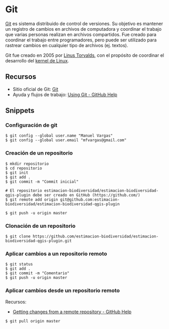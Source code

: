 # Git
[Git](https://git-scm.com/) es sistema distribuido de control de versiones. Su objetivo es mantener un registro de cambios en archivos de computadora y coordinar el trabajo que varias personas realizan en archivos compartidos. Fue creado para coordinar el trabajo entre programadores, pero puede ser utilizado para rastrear cambios en cualquier tipo de archivos (ej. textos).

Git fue creado en 2005 por [Linus Torvalds](https://en.wikipedia.org/wiki/Linus_Torvalds), con el propósito de coordinar el desarrollo del [kernel de Linux](https://en.wikipedia.org/wiki/Linux_kernel).

## Recursos
* Sitio oficial de Git: [Git](https://git-scm.com/)
* Ayuda y flujos de trabajo: [Using Git - GitHub Help](https://help.github.com/en/github/using-git)

## Snippets
### Configuración de git
```terminal
$ git config --global user.name "Manuel Vargas"
$ git config --global user.email "mfvargas@gmail.com"
```

### Creación de un repositorio
```terminal
$ mkdir repositorio
$ cd repositorio
$ git init
$ git add .
$ git commit -m "Commit inicial"

# El repositorio estimacion-biodiversidad/estimacion-biodiversidad-qgis-plugin debe ser creado en GitHub (https://github.com/)
$ git remote add origin git@github.com:estimacion-biodiversidad/estimacion-biodiversidad-qgis-plugin

$ git push -u origin master
```

### Clonación de un repositorio
```terminal
$ git clone https://github.com/estimacion-biodiversidad/estimacion-biodiversidad-qgis-plugin.git
```

### Aplicar cambios a un repositorio remoto
```terminal
$ git status
$ git add .
$ git commit -m "Comentario"
$ git push -u origin master
```

### Aplicar cambios desde un repositorio remoto
Recursos:
* [Getting changes from a remote repository - GitHub Help](https://help.github.com/en/github/using-git/getting-changes-from-a-remote-repository)

```terminal
$ git pull origin master
```
